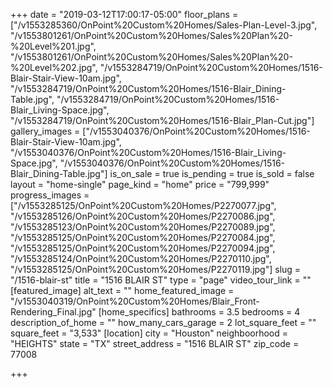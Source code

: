 +++
date = "2019-03-12T17:00:17-05:00"
floor_plans = ["/v1553285360/OnPoint%20Custom%20Homes/Sales-Plan-Level-3.jpg", "/v1553801261/OnPoint%20Custom%20Homes/Sales%20Plan%20-%20Level%201.jpg", "/v1553801261/OnPoint%20Custom%20Homes/Sales%20Plan%20-%20Level%202.jpg", "/v1553284719/OnPoint%20Custom%20Homes/1516-Blair-Stair-View-10am.jpg", "/v1553284719/OnPoint%20Custom%20Homes/1516-Blair_Dining-Table.jpg", "/v1553284719/OnPoint%20Custom%20Homes/1516-Blair_Living-Space.jpg", "/v1553284719/OnPoint%20Custom%20Homes/1516-Blair_Plan-Cut.jpg"]
gallery_images = ["/v1553040376/OnPoint%20Custom%20Homes/1516-Blair-Stair-View-10am.jpg", "/v1553040376/OnPoint%20Custom%20Homes/1516-Blair_Living-Space.jpg", "/v1553040376/OnPoint%20Custom%20Homes/1516-Blair_Dining-Table.jpg"]
is_on_sale = true
is_pending = true
is_sold = false
layout = "home-single"
page_kind = "home"
price = "799,999"
progress_images = ["/v1553285125/OnPoint%20Custom%20Homes/P2270077.jpg", "/v1553285126/OnPoint%20Custom%20Homes/P2270086.jpg", "/v1553285123/OnPoint%20Custom%20Homes/P2270089.jpg", "/v1553285125/OnPoint%20Custom%20Homes/P2270084.jpg", "/v1553285125/OnPoint%20Custom%20Homes/P2270094.jpg", "/v1553285124/OnPoint%20Custom%20Homes/P2270110.jpg", "/v1553285125/OnPoint%20Custom%20Homes/P2270119.jpg"]
slug = "/1516-blair-st"
title = "1516 BLAIR ST"
type = "page"
video_tour_link = ""
[featured_image]
alt_text = ""
home_featured_image = "/v1553040319/OnPoint%20Custom%20Homes/Blair_Front-Rendering_Final.jpg"
[home_specifics]
bathrooms = 3.5
bedrooms = 4
description_of_home = ""
how_many_cars_garage = 2
lot_square_feet = ""
square_feet = "3,533"
[location]
city = "Houston"
neighboorhood = "HEIGHTS"
state = "TX"
street_address = "1516 BLAIR ST"
zip_code = 77008

+++
